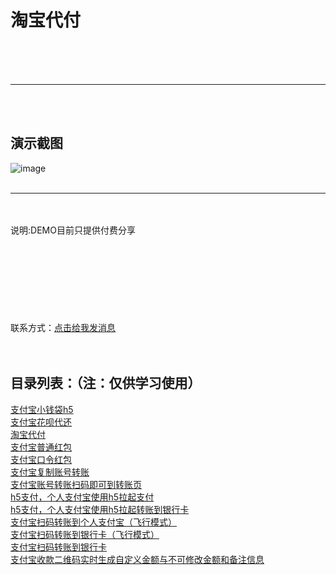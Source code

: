 # 淘宝代付
<br/>
<br/>
<br/>
<hr/>
<br/>
<br/>

演示截图
--

![image](https://i.loli.net/2021/06/17/jOt1EwQ2lh7Sv9I.png)
<br/>
<br/>
<hr/>
<br/>
<br/>
说明:DEMO目前只提供付费分享
<br/>
<br/>
<br/>
<br/>
<br/>
<br/>
<br/>
<br/>
<br/>
联系方式：<a target="_blank" href="https://pay.apppay.shop/qq.html">点击给我发消息</a>
<br/>
<br/>
<br/>

目录列表：（注：仅供学习使用）<br/>
--
<a target="_blank" href="https://github.com/apppay/qdpay">支付宝小钱袋h5</a><br/>
<a target="_blank" href="#">支付宝花呗代还</a><br/>
<a target="_blank" href="https://github.com/apppay/dfpay">淘宝代付</a><br/>
<a target="_blank" href="https://github.com/apppay/payai">支付宝普通红包</a><br/>
<a target="_blank" href="#">支付宝口令红包</a><br/>
<a target="_blank" href="https://github.com/apppay/copyzfb">支付宝复制账号转账</a><br/>
<a target="_blank" href="https://github.com/apppay/ailpaygm">支付宝账号转账扫码即可到转账页</a><br/>
<a target="_blank" href="https://github.com/apppay/h5pay">h5支付，个人支付宝使用h5拉起支付</a><br/>
<a target="_blank" href="https://github.com/apppay/h5toyh">h5支付，个人支付宝使用h5拉起转账到银行卡</a><br/>
<a target="_blank" href="https://github.com/apppay/zztopayfx">支付宝扫码转账到个人支付宝（飞行模式）</a><br/>
<a target="_blank" href="https://github.com/apppay/h5toyhfx">支付宝扫码转账到银行卡（飞行模式）</a><br/>
<a target="_blank" href="https://github.com/apppay/zztoyh">支付宝扫码转账到银行卡</a><br/>
<a target="_blank" href="https://github.com/apppay/zhifubao">支付宝收款二维码实时生成自定义金额与不可修改金额和备注信息</a><br/>





